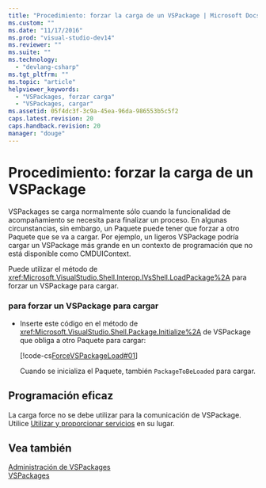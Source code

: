 ```yaml
---
title: "Procedimiento: forzar la carga de un VSPackage | Microsoft Docs"
ms.custom: ""
ms.date: "11/17/2016"
ms.prod: "visual-studio-dev14"
ms.reviewer: ""
ms.suite: ""
ms.technology: 
  - "devlang-csharp"
ms.tgt_pltfrm: ""
ms.topic: "article"
helpviewer_keywords: 
  - "VSPackages, forzar carga"
  - "VSPackages, cargar"
ms.assetid: 05f4dc3f-3c9a-45ea-96da-986553b5c5f2
caps.latest.revision: 20
caps.handback.revision: 20
manager: "douge"
---
```

# Procedimiento: forzar la carga de un VSPackage
VSPackages se carga normalmente sólo cuando la funcionalidad de acompañamiento se necesita para finalizar un proceso.  En algunas circunstancias, sin embargo, un Paquete puede tener que forzar a otro Paquete que se va a cargar.  Por ejemplo, un ligeros VSPackage podría cargar un VSPackage más grande en un contexto de programación que no está disponible como CMDUIContext.  
  
 Puede utilizar el método de <xref:Microsoft.VisualStudio.Shell.Interop.IVsShell.LoadPackage%2A> para forzar un VSPackage para cargar.  
  
### para forzar un VSPackage para cargar  
  
-   Inserte este código en el método de <xref:Microsoft.VisualStudio.Shell.Package.Initialize%2A> de VSPackage que obliga a otro Paquete para cargar:  
  
     [!code-cs[ForceVSPackageLoad#01](../misc/codesnippet/CSharp/how-to-force-a-vspackage-to-load_1.cs)]  
  
     Cuando se inicializa el Paquete, también `PackageToBeLoaded` para cargar.  
  
## Programación eficaz  
 La carga force no se debe utilizar para la comunicación de VSPackage.  Utilice [Utilizar y proporcionar servicios](../Topic/Using%20and%20Providing%20Services.md) en su lugar.  
  
## Vea también  
 [Administración de VSPackages](../Topic/Managing%20VSPackages.md)   
 [VSPackages](../Topic/VSPackages.md)